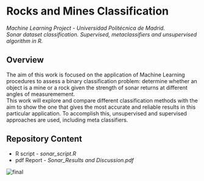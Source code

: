 # Rocks and Mines Classification
*Machine Learning Project - Universidad Politécnica de Madrid.  
Sonar dataset classification. Supervised, metaclassifiers and unsupervised algorithm in R.*  
## Overview
The aim of this work is focused on the application of Machine Learning procedures to assess a binary classification problem: determine whether an object is a mine or a rock given the strength of sonar returns at different angles of measuremement.  
This work will explore and compare different classification methods with the aim to show the one that gives the most accurate and reliable results in this particular application.
To accomplish this, unsupervised and supervised approaches are used, including meta classifiers.  

## Repository Content 
- R script - *sonar_script.R*
- pdf Report - *Sonar_Results and Discussion.pdf*

![final](https://user-images.githubusercontent.com/55877748/88174486-a9548900-cc24-11ea-86f2-380e513b97b2.JPG)
